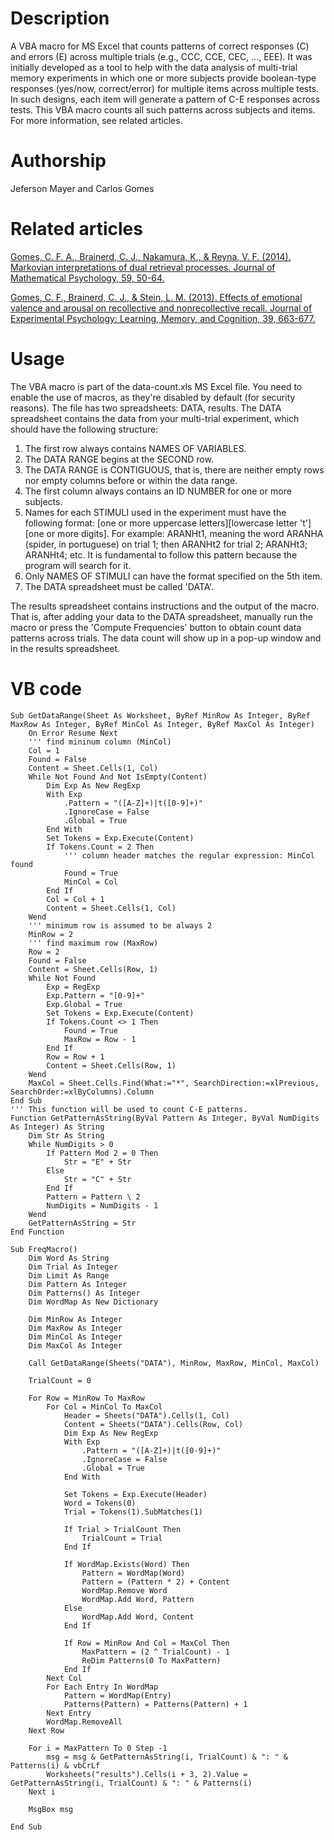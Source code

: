 # Description
A VBA macro for MS Excel that counts patterns of correct responses (C) and errors (E) across multiple trials (e.g., CCC, CCE, CEC, ..., EEE). It was initially developed as a tool to help with the data analysis of multi-trial memory experiments in which one or more subjects provide boolean-type responses (yes/now, correct/error) for multiple items across multiple tests. In such designs, each item will generate a pattern of C-E responses across tests. This VBA macro counts all such patterns across subjects and items. For more information, see related articles.


# Authorship
Jeferson Mayer and Carlos Gomes


# Related articles
[Gomes, C. F. A., Brainerd, C. J., Nakamura, K., & Reyna, V. F. (2014). Markovian interpretations of dual retrieval processes. Journal of Mathematical Psychology, 59, 50-64.](https://www.sciencedirect.com/science/article/abs/pii/S0022249613000618)

[Gomes, C. F., Brainerd, C. J., & Stein, L. M. (2013). Effects of emotional valence and arousal on recollective and nonrecollective recall. Journal of Experimental Psychology: Learning, Memory, and Cognition, 39, 663-677.](https://psycnet.apa.org/record/2012-13130-001)


# Usage
The VBA macro is part of the data-count.xls MS Excel file.  You need to enable the use of macros, as they're disabled by default (for security reasons). The file has two spreadsheets: DATA, results.  The DATA spreadsheet contains the data from your multi-trial experiment, which should have the following structure:

1. The first row always contains NAMES OF VARIABLES.
2. The DATA RANGE begins at the SECOND row.
3. The DATA RANGE is CONTIGUOUS, that is, there are neither empty rows nor empty columns before or within the data range. 
4. The first column always contains an ID NUMBER for one or more subjects.
5. Names for each STIMULI used in the experiment must have the following format: [one or more uppercase letters][lowercase letter 't'][one or more digits]. For example: ARANHt1, meaning the word ARANHA (spider, in portuguese) on trial 1; then ARANHt2 for trial 2; ARANHt3; ARANHt4; etc. It is fundamental to follow this pattern because the program will search for it. 
6. Only NAMES OF STIMULI can have the format specified on the 5th item.
7. The DATA spreadsheet must be called 'DATA'. 

The results spreadsheet contains instructions and the output of the macro. That is, after adding your data to the DATA spreadsheet, manually run the macro or press the 'Compute Frequencies' button to obtain count data patterns across trials.  The data count will show up in a pop-up window and in the results spreadsheet.


# VB code
``` dif
Sub GetDataRange(Sheet As Worksheet, ByRef MinRow As Integer, ByRef MaxRow As Integer, ByRef MinCol As Integer, ByRef MaxCol As Integer)
    On Error Resume Next
    ''' find mininum column (MinCol)
    Col = 1
    Found = False
    Content = Sheet.Cells(1, Col)
    While Not Found And Not IsEmpty(Content)
        Dim Exp As New RegExp
        With Exp
            .Pattern = "([A-Z]+)|t([0-9]+)"
            .IgnoreCase = False
            .Global = True
        End With
        Set Tokens = Exp.Execute(Content)
        If Tokens.Count = 2 Then
            ''' column header matches the regular expression: MinCol found
            Found = True
            MinCol = Col
        End If
        Col = Col + 1
        Content = Sheet.Cells(1, Col)
    Wend
    ''' minimum row is assumed to be always 2
    MinRow = 2
    ''' find maximum row (MaxRow)
    Row = 2
    Found = False
    Content = Sheet.Cells(Row, 1)
    While Not Found
        Exp = RegExp
        Exp.Pattern = "[0-9]+"
        Exp.Global = True
        Set Tokens = Exp.Execute(Content)
        If Tokens.Count <> 1 Then
            Found = True
            MaxRow = Row - 1
        End If
        Row = Row + 1
        Content = Sheet.Cells(Row, 1)
    Wend
    MaxCol = Sheet.Cells.Find(What:="*", SearchDirection:=xlPrevious, SearchOrder:=xlByColumns).Column
End Sub
''' This function will be used to count C-E patterns.
Function GetPatternAsString(ByVal Pattern As Integer, ByVal NumDigits As Integer) As String
    Dim Str As String
    While NumDigits > 0
        If Pattern Mod 2 = 0 Then
            Str = "E" + Str
        Else
            Str = "C" + Str
        End If
        Pattern = Pattern \ 2
        NumDigits = NumDigits - 1
    Wend
    GetPatternAsString = Str
End Function

Sub FreqMacro()
    Dim Word As String
    Dim Trial As Integer
    Dim Limit As Range
    Dim Pattern As Integer
    Dim Patterns() As Integer
    Dim WordMap As New Dictionary

    Dim MinRow As Integer
    Dim MaxRow As Integer
    Dim MinCol As Integer
    Dim MaxCol As Integer

    Call GetDataRange(Sheets("DATA"), MinRow, MaxRow, MinCol, MaxCol)

    TrialCount = 0

    For Row = MinRow To MaxRow
        For Col = MinCol To MaxCol
            Header = Sheets("DATA").Cells(1, Col)
            Content = Sheets("DATA").Cells(Row, Col)
            Dim Exp As New RegExp
            With Exp
                .Pattern = "([A-Z]+)|t([0-9]+)"
                .IgnoreCase = False
                .Global = True
            End With

            Set Tokens = Exp.Execute(Header)
            Word = Tokens(0)
            Trial = Tokens(1).SubMatches(1)

            If Trial > TrialCount Then
                TrialCount = Trial
            End If

            If WordMap.Exists(Word) Then
                Pattern = WordMap(Word)
                Pattern = (Pattern * 2) + Content
                WordMap.Remove Word
                WordMap.Add Word, Pattern
            Else
                WordMap.Add Word, Content
            End If

            If Row = MinRow And Col = MaxCol Then
                MaxPattern = (2 ^ TrialCount) - 1
                ReDim Patterns(0 To MaxPattern)
            End If
        Next Col
        For Each Entry In WordMap
            Pattern = WordMap(Entry)
            Patterns(Pattern) = Patterns(Pattern) + 1
        Next Entry
        WordMap.RemoveAll
    Next Row

    For i = MaxPattern To 0 Step -1
        msg = msg & GetPatternAsString(i, TrialCount) & ": " & Patterns(i) & vbCrLf
        Worksheets("results").Cells(i + 3, 2).Value = GetPatternAsString(i, TrialCount) & ": " & Patterns(i)
    Next i

    MsgBox msg

End Sub
```

